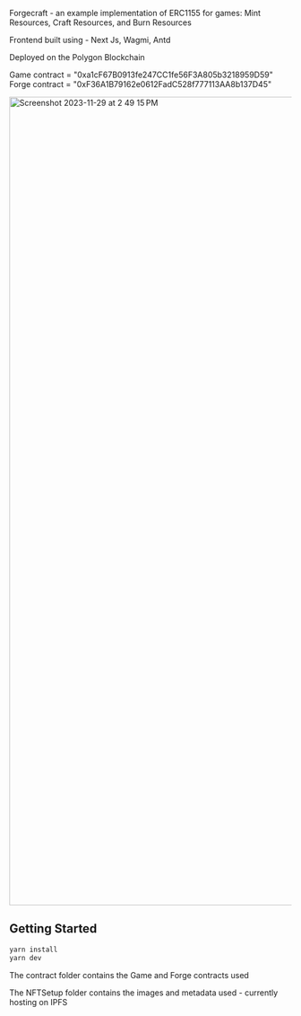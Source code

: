 Forgecraft - an example implementation of ERC1155 for games:
Mint Resources, Craft Resources, and Burn Resources

Frontend built using - Next Js, Wagmi, Antd

Deployed on the Polygon Blockchain

Game contract = "0xa1cF67B0913fe247CC1fe56F3A805b3218959D59"
Forge contract = "0xF36A1B79162e0612FadC528f777113AA8b137D45"

<img width="1440" alt="Screenshot 2023-11-29 at 2 49 15 PM" src="https://github.com/bicced/Forgecraft/assets/20571074/369a4e08-82a0-4002-8cfe-d58c0ef855b0">

## Getting Started

```bash
yarn install
yarn dev
```

The contract folder contains the Game and Forge contracts used

The NFTSetup folder contains the images and metadata used - currently hosting on IPFS
